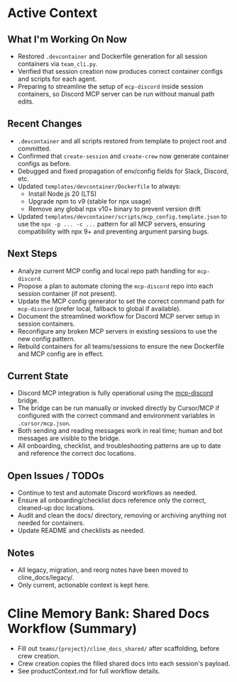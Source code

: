 # Active Context

## What I'm Working On Now
- Restored `.devcontainer` and Dockerfile generation for all session containers via `team_cli.py`.
- Verified that session creation now produces correct container configs and scripts for each agent.
- Preparing to streamline the setup of `mcp-discord` inside session containers, so Discord MCP server can be run without manual path edits.

## Recent Changes
- `.devcontainer` and all scripts restored from template to project root and committed.
- Confirmed that `create-session` and `create-crew` now generate container configs as before.
- Debugged and fixed propagation of env/config fields for Slack, Discord, etc.
- Updated `templates/devcontainer/Dockerfile` to always:
  - Install Node.js 20 (LTS)
  - Upgrade npm to v9 (stable for npx usage)
  - Remove any global npx v10+ binary to prevent version drift
- Updated `templates/devcontainer/scripts/mcp_config.template.json` to use the `npx -p ... -c ...` pattern for all MCP servers, ensuring compatibility with npx 9+ and preventing argument parsing bugs.

## Next Steps
- Analyze current MCP config and local repo path handling for `mcp-discord`.
- Propose a plan to automate cloning the `mcp-discord` repo into each session container (if not present).
- Update the MCP config generator to set the correct command path for `mcp-discord` (prefer local, fallback to global if available).
- Document the streamlined workflow for Discord MCP server setup in session containers.
- Reconfigure any broken MCP servers in existing sessions to use the new config pattern.
- Rebuild containers for all teams/sessions to ensure the new Dockerfile and MCP config are in effect.

## Current State
- Discord MCP integration is fully operational using the [mcp-discord](https://github.com/netixc/mcp-discord) bridge.
- The bridge can be run manually or invoked directly by Cursor/MCP if configured with the correct command and environment variables in `.cursor/mcp.json`.
- Both sending and reading messages work in real time; human and bot messages are visible to the bridge.
- All onboarding, checklist, and troubleshooting patterns are up to date and reference the correct doc locations.

## Open Issues / TODOs
- Continue to test and automate Discord workflows as needed.
- Ensure all onboarding/checklist docs reference only the correct, cleaned-up doc locations.
- Audit and clean the docs/ directory, removing or archiving anything not needed for containers.
- Update README and checklists as needed.

## Notes
- All legacy, migration, and reorg notes have been moved to cline_docs/legacy/.
- Only current, actionable context is kept here.

# Cline Memory Bank: Shared Docs Workflow (Summary)

- Fill out `teams/{project}/cline_docs_shared/` after scaffolding, before crew creation.
- Crew creation copies the filled shared docs into each session's payload.
- See productContext.md for full workflow details. 